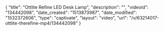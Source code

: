 {
    "title": "Ottlite Refine LED Desk Lamp",
    "description": "",
    "videoid": "134442098",
    "date_created": "1513873987",
    "date_modified": "1532372606",
    "type": "captivate",
    "layout": "video",
    "url": "\/v\/63214017-ottlite-therefine-mp4\/134442098"
}